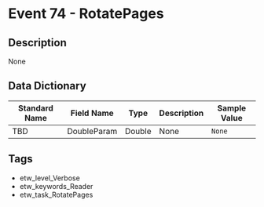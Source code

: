 # Event 74 - RotatePages

## Description
None

## Data Dictionary
|Standard Name|Field Name|Type|Description|Sample Value|
|---|---|---|---|---|
|TBD|DoubleParam|Double|None|`None`|

## Tags
* etw_level_Verbose
* etw_keywords_Reader
* etw_task_RotatePages